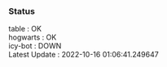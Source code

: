 ### Status


table : OK  
hogwarts : OK  
icy-bot : DOWN  
Latest Update : 2022-10-16 01:06:41.249647
